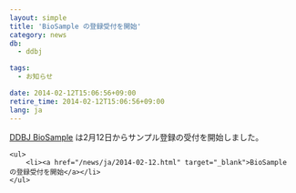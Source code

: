 ```yaml
---
layout: simple
title: 'BioSample の登録受付を開始'
category: news
db:
  - ddbj

tags:
  - お知らせ

date: 2014-02-12T15:06:56+09:00
retire_time: 2014-02-12T15:06:56+09:00
lang: ja
---
```


<a href="/biosample/index.html">DDBJ BioSample</a> は2月12日からサンプル登録の受付を開始しました。

<dl>

    <ul>
        <li><a href="/news/ja/2014-02-12.html" target="_blank">BioSample の登録受付を開始</a></li>
    </ul>
</dl>
